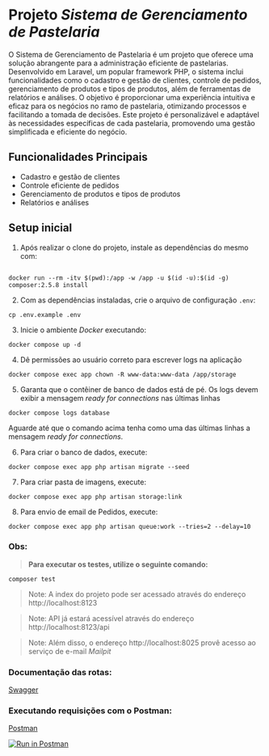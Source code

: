   # Projeto _Sistema de Gerenciamento de Pastelaria_


O Sistema de Gerenciamento de Pastelaria é um projeto que oferece uma solução abrangente para a administração eficiente de pastelarias. Desenvolvido em Laravel, um popular framework PHP, o sistema inclui funcionalidades como o cadastro e gestão de clientes, controle de pedidos, gerenciamento de produtos e tipos de produtos, além de ferramentas de relatórios e análises. O objetivo é proporcionar uma experiência intuitiva e eficaz para os negócios no ramo de pastelaria, otimizando processos e facilitando a tomada de decisões. Este projeto é personalizável e adaptável às necessidades específicas de cada pastelaria, promovendo uma gestão simplificada e eficiente do negócio.

## Funcionalidades Principais

- Cadastro e gestão de clientes
- Controle eficiente de pedidos
- Gerenciamento de produtos e tipos de produtos
- Relatórios e análises


## Setup inicial

1. Após realizar o clone do projeto, instale as dependências do mesmo com:
```shell

docker run --rm -itv $(pwd):/app -w /app -u $(id -u):$(id -g) composer:2.5.8 install
```

2. Com as dependências instaladas, crie o arquivo de configuração `.env`:
```shell
cp .env.example .env
```

3. Inicie o ambiente _Docker_ executando:
```shell
docker compose up -d
```

4. Dê permissões ao usuário correto para escrever logs na aplicação
```shell
docker compose exec app chown -R www-data:www-data /app/storage
```

5. Garanta que o contêiner de banco de dados está de pé. Os logs devem exibir a mensagem _ready for connections_ nas últimas linhas
```shell
docker compose logs database
``` 
Aguarde até que o comando acima tenha como uma das últimas linhas a mensagem _ready for connections_.

6. Para criar o banco de dados, execute:
```shell
docker compose exec app php artisan migrate --seed
```

7. Para criar pasta de imagens, execute:
```shell
docker compose exec app php artisan storage:link
```

8. Para envio de email de Pedidos, execute:
```shell
docker compose exec app php artisan queue:work --tries=2 --delay=10
```

### Obs:

> **Para executar os testes, utilize o seguinte comando:**

```shel
composer test
```

> Note: A index do projeto pode ser acessado através do endereço http://localhost:8123

> Note: API já estará acessível através do endereço http://localhost:8123/api

> Note:  Além disso, o endereço http://localhost:8025 provê acesso ao serviço de e-mail _Mailpit_
   

### Documentação das rotas:

[Swagger](http://localhost:8123/api/documentation)

### Executando requisições com o Postman:

[Postman](https://documenter.getpostman.com/view/2333553/SztA78vK)

[![Run in Postman](https://run.pstmn.io/button.svg)](https://app.getpostman.com/run-collection/2333553-a078f7b7-efcf-4da3-9cee-51e7e4c241dd?action=collection%2Ffork&source=rip_markdown&collection-url=entityId%3D2333553-a078f7b7-efcf-4da3-9cee-51e7e4c241dd%26entityType%3Dcollection%26workspaceId%3D6c8de743-d5d4-44e7-8c4f-3ebc99acd120)
